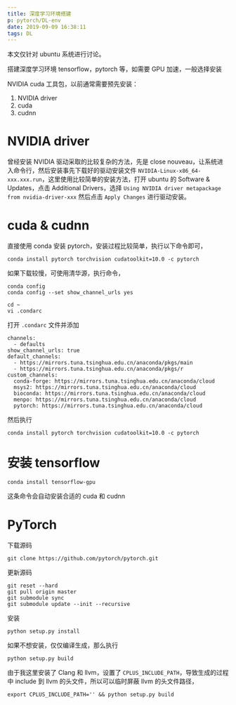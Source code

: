 ```yaml
---
title: 深度学习环境搭建
p: pytorch/DL-env
date: 2019-09-09 16:38:11
tags: DL
---
```

本文仅针对 ubuntu 系统进行讨论。

搭建深度学习环境 tensorflow，pytorch 等，如需要 GPU 加速，一般选择安装 
<!-- more -->
NVIDIA cuda 工具包，以前通常需要预先安装：
1. NVIDIA driver
2. cuda
3. cudnn

# NVIDIA driver
曾经安装 NVIDIA 驱动采取的比较复杂的方法，先是 close nouveau，让系统进入命令行，然后安装事先下载好的驱动安装文件 `NVIDIA-Linux-x86_64-xxx.xxx.run`，这里使用比较简单的安装方法，打开 ubuntu 的 Software & Updates，点击 Additional Drivers，选择 `Using NVIDIA driver metapackage from nvidia-driver-xxx` 然后点击 `Apply Changes` 进行驱动安装。

# cuda & cudnn
直接使用 conda 安装 pytorch，安装过程比较简单，执行以下命令即可，
```
conda install pytorch torchvision cudatoolkit=10.0 -c pytorch
```

如果下载较慢，可使用清华源，执行命令，
```
conda config
conda config --set show_channel_urls yes

cd ~
vi .condarc
```
打开 `.condarc` 文件并添加
```
channels:
  - defaults
show_channel_urls: true
default_channels:
  - https://mirrors.tuna.tsinghua.edu.cn/anaconda/pkgs/main
  - https://mirrors.tuna.tsinghua.edu.cn/anaconda/pkgs/r
custom_channels:
  conda-forge: https://mirrors.tuna.tsinghua.edu.cn/anaconda/cloud
  msys2: https://mirrors.tuna.tsinghua.edu.cn/anaconda/cloud
  bioconda: https://mirrors.tuna.tsinghua.edu.cn/anaconda/cloud
  menpo: https://mirrors.tuna.tsinghua.edu.cn/anaconda/cloud
  pytorch: https://mirrors.tuna.tsinghua.edu.cn/anaconda/cloud
```

然后执行
```
conda install pytorch torchvision cudatoolkit=10.0 -c pytorch
```

# 安装 tensorflow
```
conda install tensorflow-gpu
```
这条命令会自动安装合适的 cuda 和 cudnn

# PyTorch
下载源码
```
git clone https://github.com/pytorch/pytorch.git
```
更新源码
```
git reset --hard
git pull origin master
git submodule sync
git submodule update --init --recursive
```

安装
```
python setup.py install
```
如果不想安装，仅仅编译生成，那么执行
```
python setup.py build
```
由于我这里安装了 Clang 和 llvm，设置了 `CPLUS_INCLUDE_PATH`，导致生成的过程中 include 到 llvm 的头文件，所以可以临时屏蔽 llvm 的头文件路径，
```
export CPLUS_INCLUDE_PATH='' && python setup.py build
```
